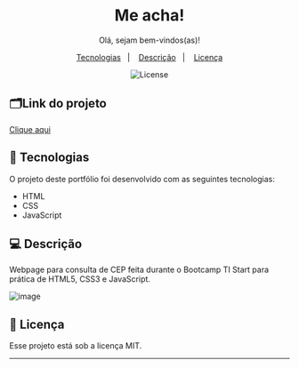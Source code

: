 <h1 align="center"> Me acha! </h1>

<p align="center">
Olá, sejam bem-vindos(as)!
</p>
<p align="center"> 

</p>

<p align="center">
  <a href="#-tecnologias">Tecnologias</a>&nbsp;&nbsp;&nbsp;|&nbsp;&nbsp;&nbsp;
  <a href="#-descrição">Descrição</a>&nbsp;&nbsp;&nbsp;|&nbsp;&nbsp;&nbsp;
  <a href="#memo-licença">Licença</a>
</p>

<p align="center">
  <img alt="License" src="https://img.shields.io/static/v1?label=license&message=MIT&color=49AA26&labelColor=000000">
</p>

## 🗂️Link do projeto
<a href= "https://izabela-franca.github.io/desafio2_ti_academy/"> Clique aqui <a/>

## 🚀 Tecnologias

O projeto deste portfólio foi desenvolvido com as seguintes tecnologias:

- HTML
- CSS
- JavaScript 


## 💻 Descrição

Webpage para consulta de CEP feita durante o Bootcamp TI Start para prática de HTML5, CSS3 e JavaScript.


![image](https://user-images.githubusercontent.com/101933646/178118408-5953c35c-8dca-4142-9bd2-6d012aa741d3.png)


## :memo: Licença

Esse projeto está sob a licença MIT.

---
